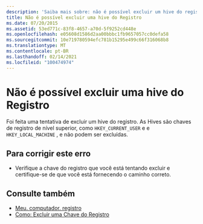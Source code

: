 ```yaml
---
description: 'Saiba mais sobre: não é possível excluir um hive do registro'
title: Não é possível excluir uma hive do Registro
ms.date: 07/20/2015
ms.assetid: 53ed771c-83f8-4657-a70d-5f9252cd448e
ms.openlocfilehash: e05608d1586d2aa00bbbc1fb9657057cc0defa58
ms.sourcegitcommit: 10e719780594efc781b15295e499c66f316068b8
ms.translationtype: MT
ms.contentlocale: pt-BR
ms.lasthandoff: 02/14/2021
ms.locfileid: "100474974"
---
```

# <a name="cannot-delete-a-registry-hive"></a>Não é possível excluir uma hive do Registro

Foi feita uma tentativa de excluir um hive do registro. As Hives são chaves de registro de nível superior, como `HKEY_CURRENT_USER` e e `HKEY_LOCAL_MACHINE` , e não podem ser excluídas.  
  
## <a name="to-correct-this-error"></a>Para corrigir este erro  
  
- Verifique a chave do registro que você está tentando excluir e certifique-se de que você está fornecendo o caminho correto.  
  
## <a name="see-also"></a>Consulte também

- [Meu. computador. registro](xref:Microsoft.VisualBasic.MyServices.RegistryProxy)
- [Como: Excluir uma Chave do Registro](../developing-apps/programming/computer-resources/how-to-delete-a-registry-key.md)
